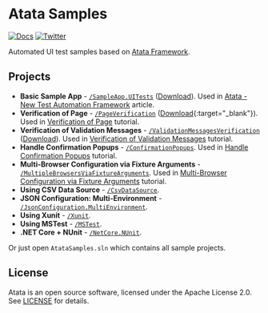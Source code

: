 # Atata Samples

[![Docs](https://img.shields.io/badge/docs-Atata_Framework-orange.svg)](https://atata-framework.github.io/)
[![Twitter](https://img.shields.io/badge/follow-@AtataFramework-blue.svg)](https://twitter.com/AtataFramework)

Automated UI test samples based on [Atata Framework](https://atata-framework.github.io/).

## Projects

- **Basic Sample App** - [`/SampleApp.UITests`](../../tree/master/SampleApp.UITests)
  ([Download](https://github.com/atata-framework/atata-samples/tree/master/SampleApp.UITests)).
  Used in [Atata - New Test Automation Framework](https://www.codeproject.com/Articles/1158365/Atata-New-Test-Automation-Framework) article.
- **Verification of Page** - [`/PageVerification`](../../tree/master/PageVerification)
  ([Download](https://github.com/atata-framework/atata-samples/tree/master/PageVerification){:target="_blank"}).
  Used in [Verification of Page](https://atata-framework.github.io/tutorials/verification-of-page/) tutorial.
- **Verification of Validation Messages** - [`/ValidationMessagesVerification`](../../tree/master/ValidationMessagesVerification)
  (<a href="https://github.com/atata-framework/atata-samples/tree/master/ValidationMessagesVerification" target="_blank">Download</a>).
  Used in [Verification of Validation Messages](https://atata-framework.github.io/tutorials/verification-of-validation-messages/) tutorial.
- **Handle Confirmation Popups** - [`/ConfirmationPopups`](../../tree/master/ConfirmationPopups).
  Used in [Handle Confirmation Popups](https://atata-framework.github.io/tutorials/handle-confirmation-popups/) tutorial.
- **Multi-Browser Configuration via Fixture Arguments** - [`/MultipleBrowsersViaFixtureArguments`](../../tree/master/MultipleBrowsersViaFixtureArguments).
  Used in [Multi-Browser Configuration via Fixture Arguments](https://atata-framework.github.io/tutorials/multi-browser-configuration-via-fixture-arguments/) tutorial.
- **Using CSV Data Source** - [`/CsvDataSource`](../../tree/master/CsvDataSource).
- **JSON Configuration: Multi-Environment** - [`/JsonConfiguration.MultiEnvironment`](../../tree/master/JsonConfiguration.MultiEnvironment).
- **Using Xunit** - [`/Xunit`](../../tree/master/Xunit).
- **Using MSTest** - [`/MSTest`](../../tree/master/MSTest).
- **.NET Core + NUnit** - [`/NetCore.NUnit`](../../tree/master/NetCore.NUnit).

Or just open `AtataSamples.sln` which contains all sample projects.

## License

Atata is an open source software, licensed under the Apache License 2.0. See [LICENSE](LICENSE) for details.